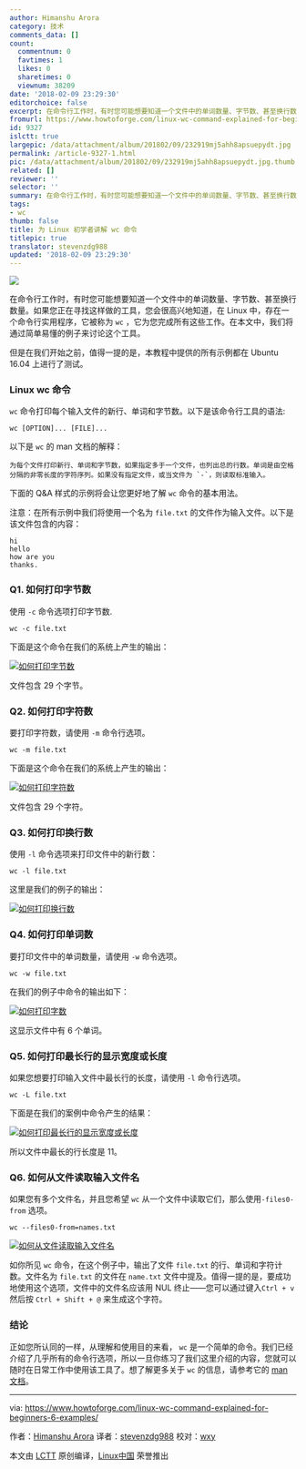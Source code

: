```yaml
---
author: Himanshu Arora
category: 技术
comments_data: []
count:
  commentnum: 0
  favtimes: 1
  likes: 0
  sharetimes: 0
  viewnum: 38209
date: '2018-02-09 23:29:30'
editorchoice: false
excerpt: 在命令行工作时，有时您可能想要知道一个文件中的单词数量、字节数、甚至换行数量。
fromurl: https://www.howtoforge.com/linux-wc-command-explained-for-beginners-6-examples/
id: 9327
islctt: true
largepic: /data/attachment/album/201802/09/232919mj5ahh8apsuepydt.jpg
permalink: /article-9327-1.html
pic: /data/attachment/album/201802/09/232919mj5ahh8apsuepydt.jpg.thumb.jpg
related: []
reviewer: ''
selector: ''
summary: 在命令行工作时，有时您可能想要知道一个文件中的单词数量、字节数、甚至换行数量。
tags:
- wc
thumb: false
title: 为 Linux 初学者讲解 wc 命令
titlepic: true
translator: stevenzdg988
updated: '2018-02-09 23:29:30'
---
```


![](/data/attachment/album/201802/09/232919mj5ahh8apsuepydt.jpg)


在命令行工作时，有时您可能想要知道一个文件中的单词数量、字节数、甚至换行数量。如果您正在寻找这样做的工具，您会很高兴地知道，在 Linux 中，存在一个命令行实用程序，它被称为 `wc` ，它为您完成所有这些工作。在本文中，我们将通过简单易懂的例子来讨论这个工具。


但是在我们开始之前，值得一提的是，本教程中提供的所有示例都在 Ubuntu 16.04 上进行了测试。


### Linux wc 命令


`wc` 命令打印每个输入文件的新行、单词和字节数。以下是该命令行工具的语法:



```
wc [OPTION]... [FILE]...

```

以下是 `wc` 的 man 文档的解释：



```
为每个文件打印新行、单词和字节数，如果指定多于一个文件，也列出总的行数。单词是由空格分隔的非零长度的字符序列。如果没有指定文件，或当文件为 `-`，则读取标准输入。

```

下面的 Q&A 样式的示例将会让您更好地了解 `wc` 命令的基本用法。


注意：在所有示例中我们将使用一个名为 `file.txt` 的文件作为输入文件。以下是该文件包含的内容：



```
hi
hello
how are you
thanks.

```

### Q1. 如何打印字节数


使用 `-c` 命令选项打印字节数.



```
wc -c file.txt

```

下面是这个命令在我们的系统上产生的输出：


[![如何打印字节数](/data/attachment/album/201802/09/232932ah1iqtgkcn1knddn.png)](https://www.howtoforge.com/images/usage_of_pfsense_to_block_dos_attack_/big/wc-c-option.png)


文件包含 29 个字节。


### Q2. 如何打印字符数


要打印字符数，请使用 `-m` 命令行选项。



```
wc -m file.txt

```

下面是这个命令在我们的系统上产生的输出：


[![如何打印字符数](/data/attachment/album/201802/09/232934j44lgkertkl1vtsg.png)](https://www.howtoforge.com/images/usage_of_pfsense_to_block_dos_attack_/big/wc-m-option.png)


文件包含 29 个字符。


### Q3. 如何打印换行数


使用 `-l` 命令选项来打印文件中的新行数：



```
wc -l file.txt

```

这里是我们的例子的输出：


[![如何打印换行数](/data/attachment/album/201802/09/232936ubbehhsephhmvv7v.png)](https://www.howtoforge.com/images/usage_of_pfsense_to_block_dos_attack_/big/wc-l-option.png)


### Q4. 如何打印单词数


要打印文件中的单词数量，请使用 `-w` 命令选项。



```
wc -w file.txt

```

在我们的例子中命令的输出如下：


[![如何打印字数](/data/attachment/album/201802/09/232938es50762fhnb5sa01.png)](https://www.howtoforge.com/images/usage_of_pfsense_to_block_dos_attack_/big/wc-w-option.png)


这显示文件中有 6 个单词。


### Q5. 如何打印最长行的显示宽度或长度


如果您想要打印输入文件中最长行的长度，请使用 `-l` 命令行选项。



```
wc -L file.txt

```

下面是在我们的案例中命令产生的结果：


[![如何打印最长行的显示宽度或长度](/data/attachment/album/201802/09/232940ovfdjojdsvufwut8.png)](https://www.howtoforge.com/images/usage_of_pfsense_to_block_dos_attack_/big/wc-L-option.png)


所以文件中最长的行长度是 11。


### Q6. 如何从文件读取输入文件名


如果您有多个文件名，并且您希望 `wc` 从一个文件中读取它们，那么使用`-files0-from` 选项。



```
wc --files0-from=names.txt

```

[![如何从文件读取输入文件名](/data/attachment/album/201802/09/232941aux4u1qphz4epmjg.png)](https://www.howtoforge.com/images/usage_of_pfsense_to_block_dos_attack_/big/wc-file0-from-option.png)


如你所见 `wc` 命令，在这个例子中，输出了文件 `file.txt` 的行、单词和字符计数。文件名为 `file.txt` 的文件在 `name.txt` 文件中提及。值得一提的是，要成功地使用这个选项，文件中的文件名应该用 NUL 终止——您可以通过键入`Ctrl + v` 然后按 `Ctrl + Shift + @` 来生成这个字符。


### 结论


正如您所认同的一样，从理解和使用目的来看， `wc` 是一个简单的命令。我们已经介绍了几乎所有的命令行选项，所以一旦你练习了我们这里介绍的内容，您就可以随时在日常工作中使用该工具了。想了解更多关于 `wc` 的信息，请参考它的 [man 文档](https://linux.die.net/man/1/wc)。




---


via: <https://www.howtoforge.com/linux-wc-command-explained-for-beginners-6-examples/>


作者：[Himanshu Arora](https://www.howtoforge.com) 译者：[stevenzdg988](https://github.com/stevenzdg988) 校对：[wxy](https://github.com/wxy)


本文由 [LCTT](https://github.com/LCTT/TranslateProject) 原创编译，[Linux中国](https://linux.cn/) 荣誉推出